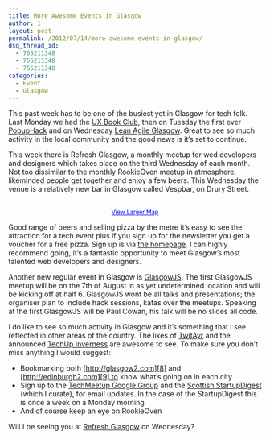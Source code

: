 ```yaml
---
title: More Awesome Events in Glasgow
author: 1
layout: post
permalink: /2012/07/14/more-awesome-events-in-glasgow/
dsq_thread_id:
  - 765211348
  - 765211348
  - 765211348
categories:
  - Event
  - Glasgow
---
```

This past week has to be one of the busiest yet in Glasgow for tech folk. Last Monday we had the [UX Book Club][1], then on Tuesday the first ever [PopupHack][2] and on Wednesday [Lean Agile Glasgow][3]. Great to see so much activity in the local community and the good news is it&#8217;s set to continue.

This week there is Refresh Glasgow, a monthly meetup for wed developers and designers which takes place on the third Wednesday of each month. Not too dissimilar to the monthly RookieOven meetup in atmosphere, likeminded people get together and enjoy a few beers. This Wednesday the venue is a relatively new bar in Glasgow called Vespbar, on Drury Street.

<p style="text-align: center;">
  <br /> <small><a style="color: #0000ff; text-align: left;" href="https://maps.google.co.uk/maps?q=vespbar&aq=f&ie=UTF8&hl=en&hq=vespbar&hnear=Glasgow,+United+Kingdom&ll=55.860919,-4.256728&spn=0.012427,0.030298&t=h&z=14&iwloc=A&cid=14174352842774113761&source=embed">View Larger Map</a></small>
</p>

Good range of beers and selling pizza by the metre it&#8217;s easy to see the attraction for a tech event plus if you sign up for the newsletter you get a voucher for a free pizza. Sign up is via [the homepage][4]. I can highly recommend going, it&#8217;s a fantastic opportunity to meet Glasgow&#8217;s most talented web developers and designers.

Another new regular event in Glasgow is [GlasgowJS][5]. The first GlasgowJS meetup will be on the 7th of August in as yet undetermined location and will be kicking off at half 6. GlasgowJS wont be all talks and presentations; the organiser plan to include hack sessions, katas over the meetups. Speaking at the first GlasgowJS will be Paul Cowan, his talk will be no slides all code.

I do like to see so much activity in Glasgow and it&#8217;s something that I see reflected in other areas of the country. The likes of [TwitAyr][6] and the announced [TechUp Inverness][7] are awesome to see. To make sure you don&#8217;t miss anything I would suggest:

  * Bookmarking both [http://glasgow2.com][8] and [http://edinburgh2.com][9] to know what&#8217;s going on in each city
  * Sign up to the [TechMeetup Google Group][10] and the [Scottish StartupDigest][11] (which I curate), for email updates. In the case of the StartupDigest this is once a week on a Monday morning
  * And of course keep an eye on RookieOven

Will I be seeing you at [Refresh Glasgow][12] on Wednesday?

 [1]: http://uxbookclub.org/doku.php?id=glasgow "Glasgow UX Book Club"
 [2]: http://www.popuphack.co.uk/ "Popup Hack"
 [3]: https://groups.google.com/forum/?fromgroups#!forum/lean-agile-glasgow "Lean Agile Glasgow Google Group"
 [4]: http://www.vespbar.com/ "Vespbar Bar Glasgow"
 [5]: http://glasgowjs.com/ "Glasgow Javascript meetup "
 [6]: http://www.twitayr.co.uk/ "TwitAyr"
 [7]: https://plus.google.com/106390528034622487149/posts "TechUp Inverness"
 [8]: http://glasgow2.com "Glasgow Tech Event listings"
 [9]: http://edinburgh2.com "Edinburgh Tech Event listings"
 [10]: https://groups.google.com/forum/?fromgroups#!forum/techmeetup "Tech Meetup Google Group"
 [11]: http://startupdigest.com/scotland "Scottish Startup Digest"
 [12]: http://twitter.com/refreshgla/ "Refresh Glasgow"
